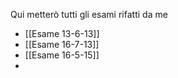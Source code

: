 
Qui metterò tutti gli esami rifatti da me
- [[Esame 13-6-13]]
- [[Esame 16-7-13]]
- [[Esame 16-5-15]]
- 